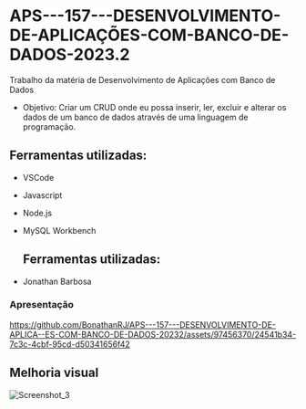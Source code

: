 # APS---157---DESENVOLVIMENTO-DE-APLICAÇÕES-COM-BANCO-DE-DADOS-2023.2

Trabalho da matéria de Desenvolvimento de Aplicações com Banco de Dados
- Objetivo: Criar um CRUD onde eu possa inserir, ler, excluir e alterar os dados de um banco de dados através de uma linguagem de programação.

## Ferramentas utilizadas:
- VSCode
- Javascript
- Node.js
- MySQL Workbench

  ## Ferramentas utilizadas:
- Jonathan Barbosa

### Apresentação

https://github.com/BonathanRJ/APS---157---DESENVOLVIMENTO-DE-APLICA--ES-COM-BANCO-DE-DADOS-20232/assets/97456370/24541b34-7c3c-4cbf-95cd-d50341656f42


## Melhoria visual 
![Screenshot_3](https://github.com/BonathanRJ/Projeto-Node--CRUD--Cadastro-de-Hospitais/assets/97456370/cd0b400c-aa65-4283-aae5-1d69796d03be)

